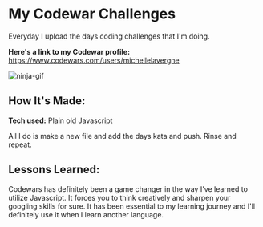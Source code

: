 # My Codewar Challenges     
     
Everyday I upload the days coding challenges that I'm doing.                                                   

**Here's a link to my Codewar profile:** https://www.codewars.com/users/michellelavergne

![ninja-gif](https://media.giphy.com/media/3ohhwytHcusSCXXOUg/giphy.gif)
 
## How It's Made:      
        
**Tech used:** Plain old Javascript    

All I do is make a new file and add the days kata and push. Rinse and repeat.

## Lessons Learned:

Codewars has definitely been a game changer in the way I've learned to utilize Javascript. It forces you to think creatively and sharpen your googling skills for sure. It has been essential to my learning journey and I'll definitely use it when I learn another language.
                
                           
                          
             
          
                  
                        
                 
        
